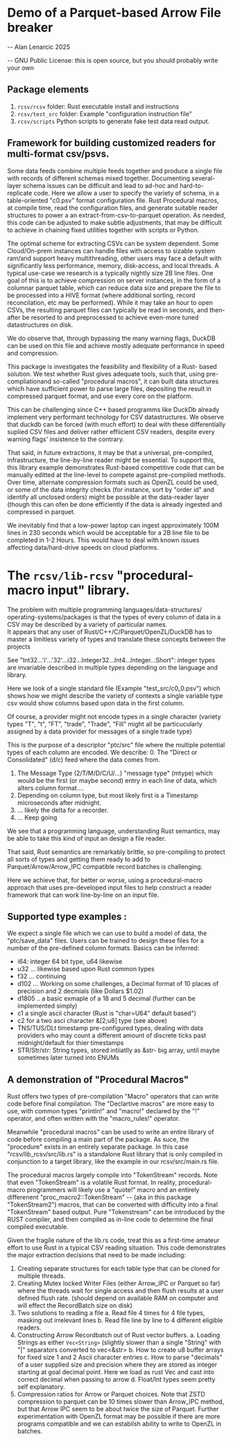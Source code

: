 # Demo of a Parquet-based Arrow File breaker

 -- Alan Lenarcic 2025

 -- GNU Public License: this is open source, but you should probably write your own

## Package elements
  1. ```rcsv/rcsv``` folder: Rust executable install and instructions
  2. ```rcsv/test_src``` folder: Example "configuration instruction file"
  3. ```rcsv/scripts``` Python scripts to generate fake test data read output.

## Framework for building customized readers for multi-format csv/psvs.

  Some data feeds combine multiple feeds together and produce a single file with
records of different schemas mixed together. Documenting several-layer schema issues 
can be difficult and lead to ad-hoc and hard-to-replicate code.  Here we allow
a user to specify the variety of schema, in a table-oriented "c0.psv" format configuration
file.  Rust Procedural macros, at compile time, read the configuration files,
and generate suitable reader structures to power a an extract-from-csv-to-parquet operation.
As needed, this code can be adjusted to make subtle adjustments, that may be difficult to 
achieve in chaining fixed utilities together with scripts or Python.

The optimal scheme for extracting CSVs can be system dependent.
Some Cloud/On-prem instances can handle files with access to sizable system ram/and 
support heavy multithreading, other users may face a default with significantly 
less performance, memory, disk-access, and local threads.
A typical use-case we research is a typically nightly size 2B line files.
One goal of this is to achieve compression on server instances, 
in the form of a columnar parquet table, which can reduce data size and prepare
the file to be processed into a HIVE format (where additional sorting, record 
reconcilation, etc may be performed).  While it may take an hour to open CSVs,
 the resulting parquet files can typically be read in seconds, and then-after be
 resorted to and preprocessed to achieve even-more tuned datastructures on disk.
 
  We do observe that, through bypassing the many warning flags, DuckDB can be
 used on this file and achieve mostly adequate performance in speed and compression.

  This package is investigates the feasibility and flexibility of a Rust-
based solution. We test whether Rust gives adequate tools, such that, 
using pre-compliationand so-called "procedural macros", it can built data structures 
which have sufficient power to parse large files, depositing the result in 
compressed parquet format, and use  every core on the platform. 

  This can be challenging since C++ based programms
like DuckDb already implement very performant technology for CSV datastructures.
We observe that duckdb can be forced (with much effort) to deal with these
differentially suplied CSV files and deliver rather effiicient CSV readers,
despite every warning flags' insistence to the contrary.

  That said, in future extractions, it may be that a universal, pre-compiled,
infrastructure, the line-by-line reader might be essential.  To support this,
this library example demonstrates Rust-based competitive code that can be
manually editted at the line-level to compete against pre-compiled methods.
  Over time, alternate compression formats such as OpenZL could be used, or some
 of the data integrity checks (for instance, sort by "order id" and identify all
 unclosed orders) might be possible at the data-reader layer (though this can
 ofen be done efficiently if the data is already ingested and compressed in parquet.
 
  We inevitably find that a low-power laptop can ingest approximately 100M lines in 230 seconds
 which would be acceptable for a 2B line file to be completed in 1-2 Hours.  This would have
to deal with known issues affecting data/hard-drive speeds on cloud platforms.

# The ```rcsv/lib-rcsv``` "procedural-macro input" library.
   The problem with multiple programming languages/data-structures/
 operating-systems/packages is that the types of every column of data
 in a CSV may be described by a variety of particular names.  
 It appears that any user of Rust/C++/C/Parquet/OpenZL/DuckDB has to master a limitless
 variety of types and translate these concepts between the projects

  See "Int32...'i'...'32'...i32...Integer32...Int4...Integer...Short": integer types are
 invariable described in multiple types depending on the language and library.

  Here we look of a single standard file (Example "test_src/c0_0.psv")
 which shows how we might describe the variety of contexts a single
 variable type csv would show columns based upon data in the first column.

  Of course, a provider might not encode types in a single character
  (variety types "T", "t", "FT", "trade", "Trade", "Fill" might
  all be particucularly assigned by a data provider for messages of a single
  trade type)

  This is the purpose of a descriptor "ptc/src" file where the multiple
 potential types of each column are encoded.  We describe:
 0. The "Direct or Consolidated" (d/c) feed where the data comes from.
 1. The Message Type (2/T/M/D/C/U/...) "message type" (mtype)
   which would be the first (or maybe second)  entry in each 
   line of data, which alters column format....
 2. Depending on column type, but most likely first is a Timestamp
   microseconds after midnight.
 3.  ... likely the delta for a recorder.
 4.  ... Keep going


  We see that a programming language, understanding Rust semantics,
 may be able to take this kind of input an design a file reader.

  That said, Rust semantics are remarkably brittle, so pre-compiling
 to protect all sorts of types and getting them ready to add to 
 Parquet/Arrow/Arrow_IPC compatible record batches is challenging.

  Here we achieve that, for better or worse, using a procedural-macro
 approach that uses pre-developed input files to help construct
 a reader framework that can work line-by-line on an input file.

## Supported type examples  :
   We expect a single file which we can use to build a model of data, the
  "ptc/save_data" files.   Users can be trained to design these files for
a number of the pre-defined column formats.  Basics can be inferred:
 - i64: integer 64 bit type, u64 likewise
 - u32 ... likewise based upon Rust common types
 - f32 ... continuing
 - d102 ... Working on some challenges,  a Decimal format 
    of 10 places of precision and 2 decmials (like Dollars $1.02)
 - d1805 .. a basic exmaple of a 18 and 5 decimal 
    (further can be implemented simply)
 - c1 a single ascii character (Rust is "char=U64" default based")
 - c2 for a two asci character &[2;u8] type (see above)
 - TNS/TUS/DLt timestamp pre-configured types, dealing with data providers
   who may count a different amount of discrete ticks past midnight/default
   for thier timestamps
 - STR/Str/str: String types, stored intiiatlly as &str- big array, until
  maybe sometimes later turned into ENUMs

##  A demonstration of "Procedural Macros"
  Rust offers two types of pre-compilation "Macro" operators that can
 write code before final compilation.  The "Declartive macros" are 
 more easy to use, with common types "println!" and "macro!" declared
 by the "!" operator, and often written with the "macro_rules!" operator.

 Meanwhile "procedural macros" can be used to write an entire library of 
 code before compiling a main part of the package.  As suce, the "procedure" exists
 in an entirely separate package.  In this case "rcsv/lib_rcsv/src/lib.rs" is a
 standalone Rust library that is only compiled in conjunction to a target
 library, like the example in our rcsv/src/main.rs file.

 The procedural macros largely compile into "TokenStream" records.
 Note that even "TokenStream" is a volatile Rust format.  In reality,
 procedural-macro programmers will likely use a "quote!" macro and an
 entirely differenent "proc_macro2::TokenStream" -- (aka in this package
  "TokenStream2") macros, that can be converted with difficulty into a final
 "TokenStream" based output.  Pure "Tokenstream" can be introduced by the
 RUST compiler, and then compiled as in-line code to determine the final
 compiled executable.

 Given the fragile nature of the lib.rs code, treat this as a first-time
 amateur effort to use Rust in a typical CSV reading situation.  This code
 demonstrates the major extraction decisions that need to be made including:
  1. Creating separate structures for each table type that can be cloned
      for multiple threads.  
  2. Creating Mutex locked Writer Files (either Arrow_IPC or Parquet so far)
    where the threads wait for single access and then flush results at
    a user defined flush rate. (should depend on available RAM on computer and
    will effect the RecordBatch size on disk)
  3. Two solutions to reading a file
    a. Read file 4 times for 4 file types, masking out irrelevant lines
    b. Read file line by line to 4 different eligible readers.
  4. Constructing Arrow Recordbatch out of Rust vector buffers.
    a. Loading Strings as either ```Vec<String>``` (slightly slower than 
      a single "String" with "|" separators converted to vec<&str>
    b. How to create u8 buffer arrays for fixed size 1 and 2 Ascii character entries
    c. How to parse "decimals" of a user supplied size and precision where they are
      stored as integer starting at goal decimal point.  Here we load as rust Vec<int>
      and cast into correct decimal when passing to arrow
    d. Float/Int types seem pretty self explanatory.
  5. Compression ratios for Arrow or Parquet choices.  Note that ZSTD compression
   to parquet can be 10 times slower than Arrow_IPC method, but that Arrow IPC seem
   to be about twice the size of Parquet.  Further experimentation with OpenZL
   format may be possible if there are more programs compatible and we can establish
   ability to write to OpenZL in batches.

  







